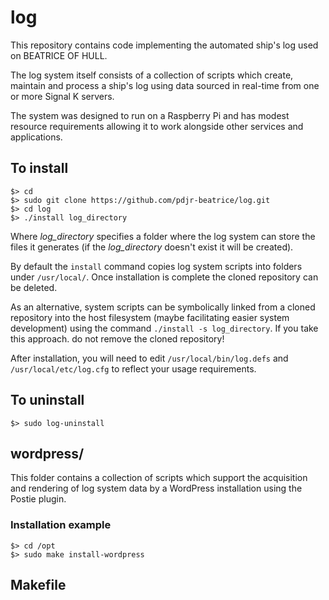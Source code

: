 # log

This repository contains code implementing the automated ship's log
used on BEATRICE OF HULL.

The log system itself consists of a collection of scripts which create,
maintain and process a ship's log using data sourced in real-time from
one or more Signal K servers.

The system was designed to run on a Raspberry Pi and has modest
resource requirements allowing it to work alongside other services
and applications.

## To install
```
$> cd
$> sudo git clone https://github.com/pdjr-beatrice/log.git
$> cd log
$> ./install log_directory
```
Where *log_directory* specifies a folder where the log system can store
the files it generates (if the *log_directory* doesn't exist it will be
created).

By default the `install` command copies log system scripts into folders
under `/usr/local/`.
Once installation is complete the cloned repository can be deleted.

As an alternative, system scripts can be symbolically linked from a
cloned repository into the host filesystem (maybe facilitating easier
system development) using the command `./install -s log_directory`.
If you take this approach. do not remove the cloned repository! 

After installation, you will need to edit `/usr/local/bin/log.defs`
and `/usr/local/etc/log.cfg` to reflect your usage requirements.

## To uninstall
```
$> sudo log-uninstall
```

## wordpress/

This folder contains a collection of scripts which support the
acquisition and rendering of log system data by a WordPress
installation using the Postie plugin.

### Installation example
```
$> cd /opt
$> sudo make install-wordpress
```

## Makefile


